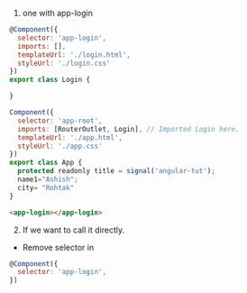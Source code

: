 1. one with app-login

```js login.ts
@Component({
  selector: 'app-login',
  imports: [],
  templateUrl: './login.html',
  styleUrl: './login.css'
})
export class Login {

}

```

```js app.ts
Component({
  selector: 'app-root',
  imports: [RouterOutlet, Login], // Imported Login here.
  templateUrl: './app.html',
  styleUrl: './app.css'
})
export class App {
  protected readonly title = signal('angular-tut');
  name1="Ashish";
  city= "Rohtak"
}

```
```html app.html
<app-login></app-login>
```

2. If we want to call it directly.
- Remove selector in 
```js login.ts
@Component({
  selector: 'app-login',
})
```
